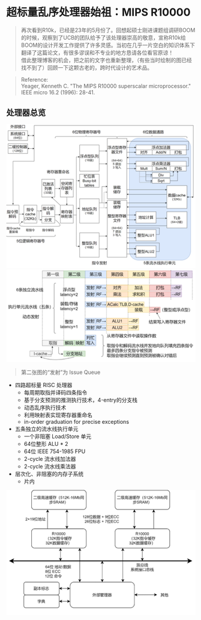 # 超标量乱序处理器始祖：MIPS R10000

> 再次看到R10k，已经是23年的5月份了。回想起硕士刚进课题组调研BOOM的时候，观察到了UCB的团队给予了该处理器崇高的敬意，宣称R10k给BOOM的设计开发工作提供了许多灵感。当初在几乎一片空白的知识体系下翻译了这篇论文，有很多谬误和不专业的地方恳请各位看官原谅！<br>借此整理博客的机会，把之前的文字也重新整理，（有些当时绘制的图已经找不到了）回顾一下这颗古老的，跨时代设计的艺术品。

> Reference:<br>
> Yeager, Kenneth C. "The MIPS R10000 superscalar microprocessor." IEEE micro 16.2 (1996): 
28-41.

## 处理器总览

![R10k overview](./image/r10k1.png)
![R10k overview](./image/r10k2.png)

> 第二张图的“发射”为 Issue Queue

* 四路超标量 RISC 处理器
    * 每周期取指并译码四条指令
    * 基于分支预测的推测执行技术，4-entry的分支栈
    * 动态乱序执行技术
    * 利用映射表实现寄存器重命名
    * in-order graduation for precise exceptions
* 五条独立的流水线执行单元
    * 一个非阻塞 Load/Store 单元
    * 64位整形 ALU * 2
    * 64位 IEEE 754-1985 FPU
    * 2-cycle 流水线加法器
    * 2-cycle 流水线乘法器
* 层次化、非阻塞的内存子系统
    * 片内

![R10k overview](./image/r10k3.png)

